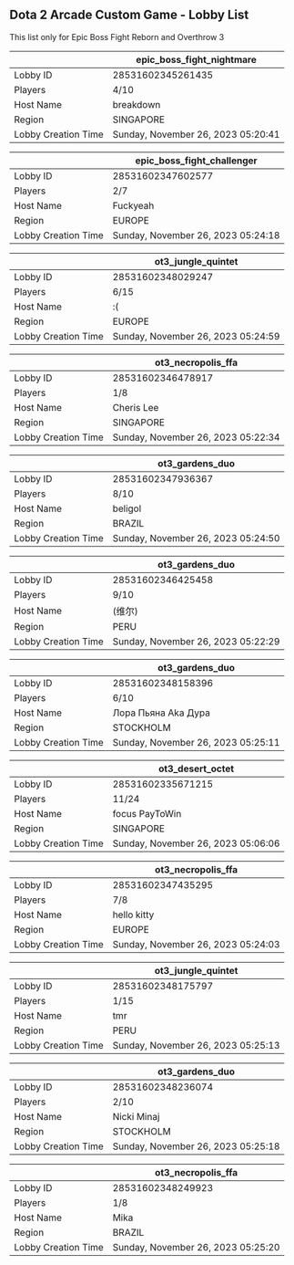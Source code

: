 ## Dota 2 Arcade Custom Game - Lobby List

This list only for Epic Boss Fight Reborn and Overthrow 3

|  | epic_boss_fight_nightmare |
| ------ | ------ |
| Lobby ID | 28531602345261435 |
| Players | 4/10 |
| Host Name | breakdown |
| Region | SINGAPORE |
| Lobby Creation Time | Sunday, November 26, 2023 05:20:41 |


|  | epic_boss_fight_challenger |
| ------ | ------ |
| Lobby ID | 28531602347602577 |
| Players | 2/7 |
| Host Name | Fuckyeah |
| Region | EUROPE |
| Lobby Creation Time | Sunday, November 26, 2023 05:24:18 |


|  | ot3_jungle_quintet |
| ------ | ------ |
| Lobby ID | 28531602348029247 |
| Players | 6/15 |
| Host Name | :( |
| Region | EUROPE |
| Lobby Creation Time | Sunday, November 26, 2023 05:24:59 |


|  | ot3_necropolis_ffa |
| ------ | ------ |
| Lobby ID | 28531602346478917 |
| Players | 1/8 |
| Host Name | Cheris Lee |
| Region | SINGAPORE |
| Lobby Creation Time | Sunday, November 26, 2023 05:22:34 |


|  | ot3_gardens_duo |
| ------ | ------ |
| Lobby ID | 28531602347936367 |
| Players | 8/10 |
| Host Name | beligol |
| Region | BRAZIL |
| Lobby Creation Time | Sunday, November 26, 2023 05:24:50 |


|  | ot3_gardens_duo |
| ------ | ------ |
| Lobby ID | 28531602346425458 |
| Players | 9/10 |
| Host Name | (维尔) |
| Region | PERU |
| Lobby Creation Time | Sunday, November 26, 2023 05:22:29 |


|  | ot3_gardens_duo |
| ------ | ------ |
| Lobby ID | 28531602348158396 |
| Players | 6/10 |
| Host Name | Лора Пьяна Aka Дура |
| Region | STOCKHOLM |
| Lobby Creation Time | Sunday, November 26, 2023 05:25:11 |


|  | ot3_desert_octet |
| ------ | ------ |
| Lobby ID | 28531602335671215 |
| Players | 11/24 |
| Host Name | focus PayToWin |
| Region | SINGAPORE |
| Lobby Creation Time | Sunday, November 26, 2023 05:06:06 |


|  | ot3_necropolis_ffa |
| ------ | ------ |
| Lobby ID | 28531602347435295 |
| Players | 7/8 |
| Host Name | hello kitty |
| Region | EUROPE |
| Lobby Creation Time | Sunday, November 26, 2023 05:24:03 |


|  | ot3_jungle_quintet |
| ------ | ------ |
| Lobby ID | 28531602348175797 |
| Players | 1/15 |
| Host Name | tmr |
| Region | PERU |
| Lobby Creation Time | Sunday, November 26, 2023 05:25:13 |


|  | ot3_gardens_duo |
| ------ | ------ |
| Lobby ID | 28531602348236074 |
| Players | 2/10 |
| Host Name | Nicki Minaj |
| Region | STOCKHOLM |
| Lobby Creation Time | Sunday, November 26, 2023 05:25:18 |


|  | ot3_necropolis_ffa |
| ------ | ------ |
| Lobby ID | 28531602348249923 |
| Players | 1/8 |
| Host Name | Mika |
| Region | BRAZIL |
| Lobby Creation Time | Sunday, November 26, 2023 05:25:20 |


